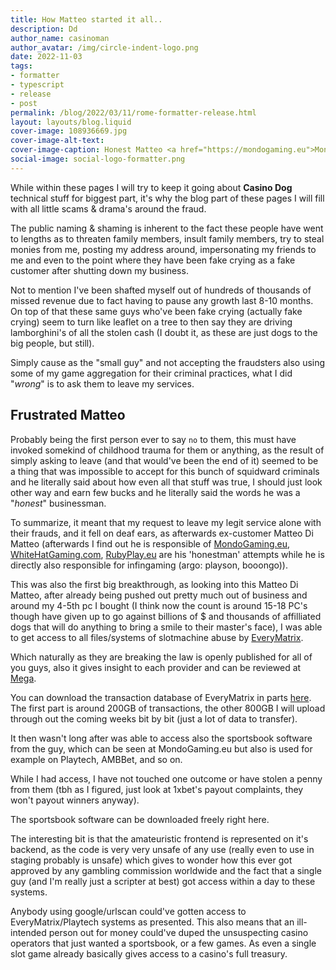 ```yaml
---
title: How Matteo started it all..
description: Dd
author_name: casinoman
author_avatar: /img/circle-indent-logo.png
date: 2022-11-03
tags:
- formatter
- typescript
- release
- post
permalink: /blog/2022/03/11/rome-formatter-release.html
layout: layouts/blog.liquid
cover-image: 108936669.jpg
cover-image-alt-text: 
cover-image-caption: Honest Matteo <a href="https://mondogaming.eu">Mondogaming</a>
social-image: social-logo-formatter.png
---
```



While within these pages I will try to keep it going about **Casino Dog** technical stuff for biggest part, it's why the blog part of these pages I will fill with all little scams & drama's around the fraud.

The public naming & shaming is inherent to the fact these people have went to lengths as to threaten family members, insult family members, try to steal monies from me, posting my address around, impersonating my friends to me and even to the point where they have been fake crying as a fake customer after shutting down my business.

Not to mention I've been shafted myself out of hundreds of thousands of missed revenue due to fact having to pause any growth last 8-10 months. On top of that these same guys who've been fake crying (actually fake crying) seem to turn like leaflet on a tree to then say they are driving lamborghini's of all the stolen cash (I doubt it, as these are just dogs to the big people, but still).

Simply cause as the "small guy" and not accepting the fraudsters also using some of my game aggregation for their criminal practices, what I did "_wrong_" is to ask them to leave my services. 

<!-- DESCRIPTION_END -->

## Frustrated Matteo

Probably being the first person ever to say `no` to them, this must have invoked somekind of childhood trauma for them or anything, as the result of simply asking to leave (and that would've been the end of it) seemed to be a thing that was impossible to accept for this bunch of squidward criminals and he literally said about how even all that stuff was true, I should just look other way and earn few bucks and he literally said the words he was a "_honest_" businessman.

To summarize, it meant that my request to leave my legit service alone with their frauds, and it fell on deaf ears, as afterwards ex-customer Matteo Di Matteo (afterwards I find out he is responsible of [MondoGaming.eu](https://mondogaming.eu), [WhiteHatGaming.com](https://whitehatgaming.com), [RubyPlay.eu](https://rubyplay.eu) are his 'honestman' attempts while he is directly also responsible for infingaming (argo: playson, booongo)). 

This was also the first big breakthrough, as looking into this Matteo Di Matteo, after already being pushed out pretty much out of business and around my 4-5th pc I bought (I think now the count is around 15-18 PC's though have given up to go against billions of $ and thousands of affilliated dogs that will do anything to bring a smile to their master's face), I was able to get access to all files/systems of slotmachine abuse by [EveryMatrix](https://everymatrix.net). 

Which naturally as they are breaking the law is openly published for all of you guys, also it gives insight to each provider and can be reviewed at [Mega](https://mega.nz/folder/A7pTAIxQ#RKFqwEkJU1f0DxGaaKXk_Q).

You can download the transaction database of EveryMatrix in parts [here](). The first part is around 200GB of transactions, the other 800GB I will upload through out the coming weeks bit by bit (just a lot of data to transfer).

It then wasn't long after was able to access also the sportsbook software from the guy, which can be seen at MondoGaming.eu but also is used for example on Playtech, AMBBet, and so on. 

While I had access, I have not touched one outcome or have stolen a penny from them (tbh as I figured, just look at 1xbet's payout complaints, they won't payout winners anyway).

The sportsbook software can be downloaded freely right here.

The interesting bit is that the amateuristic frontend is represented on it's backend, as the code is very very unsafe of any use (really even to use in staging probably is unsafe) which gives to wonder how this ever got approved by any gambling commission worldwide and the fact that a single guy (and I'm really just a scripter at best) got access within a day to these systems.

Anybody using google/urlscan could've gotten access to EveryMatrix/Playtech systems as presented. This also means that an ill-intended person out for money could've duped the unsuspecting casino operators that just wanted a sportsbook, or a few games. As even a single slot game already basically gives access to a casino's full treasury.

